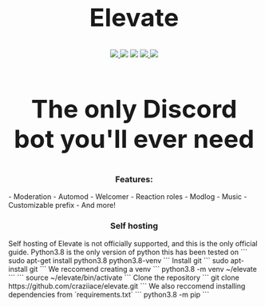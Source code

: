 <h1 align="center", style="font-size:50px;">
  Elevate
</h1>

<p align="center">
  <a href="https://discord.gg/zwyFZ7h">
    <img src="https://img.shields.io/discord/718663089318527016?style=flat-square&colorB=1c86ee">
  </a>
  <img src="https://img.shields.io/badge/dynamic/json?label=servers&query=data[0].servers&url=https://api.statcord.com/v3/763851389403136020&style=flat-square&colorB=1c86ee">
  <img src="https://img.shields.io/badge/devs-active-blue?colorB=1c86ee&style=flat-square">
  <a href="https://donatebot.io/checkout/718663089318527016">
    <img src="https://img.shields.io/badge/donate-donatebot-blue?colorB=1c86ee&style=flat-square">
  </a>
  <a href="https://github.com/psf/black">
    <img src="https://img.shields.io/badge/code%20style-black-000000.svg">
  </a>
</p>
<h2 align="center", style="font-size:50px;">
  The only Discord bot you'll ever need
</h2>
<h3 align="center">
  Features:
</h3>
- Moderation
- Automod
- Welcomer
- Reaction roles
- Modlog
- Music
- Customizable prefix
- And more!
<h3 align="center">
  Self hosting
</h3>
Self hosting of Elevate is not officially supported, and this is the only official guide.
Python3.8 is the only version of python this has been tested on
```
sudo apt-get install python3.8 python3.8-venv
```
Install git
```
sudo apt-install git
```
We reccomend creating a venv
```
python3.8 -m venv ~/elevate
```
```
source ~/elevate/bin/activate
```
Clone the repository
```
git clone https://github.com/craziiace/elevate.git
```
We also reccomend installing dependencies from `requirements.txt`
```
python3.8 -m pip 
```